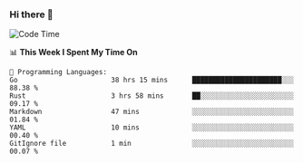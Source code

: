 ### Hi there 👋

<!--
**CrazyCollin/crazycollin** is a ✨ _special_ ✨ repository because its `README.md` (this file) appears on your GitHub profile.

Here are some ideas to get you started:

- 🔭 I’m currently working on ...
- 🌱 I’m currently learning ...
- 👯 I’m looking to collaborate on ...
- 🤔 I’m looking for help with ...
- 💬 Ask me about ...
- 📫 How to reach me: ...
- 😄 Pronouns: ...
- ⚡ Fun fact: ...
-->

<!--START_SECTION:waka-->
![Code Time](http://img.shields.io/badge/Code%20Time-970%20hrs%2040%20mins-blue)

📊 **This Week I Spent My Time On** 

```text
💬 Programming Languages: 
Go                       38 hrs 15 mins      ██████████████████████░░░   88.38 % 
Rust                     3 hrs 58 mins       ██░░░░░░░░░░░░░░░░░░░░░░░   09.17 % 
Markdown                 47 mins             ░░░░░░░░░░░░░░░░░░░░░░░░░   01.84 % 
YAML                     10 mins             ░░░░░░░░░░░░░░░░░░░░░░░░░   00.40 % 
GitIgnore file           1 min               ░░░░░░░░░░░░░░░░░░░░░░░░░   00.07 % 
```


<!--END_SECTION:waka-->
